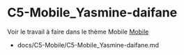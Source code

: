 
# C5-Mobile_Yasmine-daifane


Voir le travail à faire dans le thème Mobile
[Mobile](https://github.com/solicoders/evaluation/issues/9)



- docs/C5-Mobile/C5-Mobile_Yasmine-daifane.md 
 
